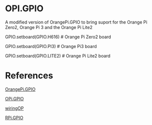 # OPI.GPIO
A modified version of OrangePi.GPIO to bring suport for the Orange Pi Zero2, Orange Pi 3 and the Orange Pi Lite2

GPIO.setboard(GPIO.H616) # Orange Pi Zero2 board

GPIO.setboard(GPIO.PI3) # Orange Pi3 board

GPIO.setboard(GPIO.LITE2) # Orange Pi Lite2 board

# References
[OrangePi.GPIO](https://github.com/Jeremie-C/OrangePi.GPIO)

[OPi.GPIO](https://github.com/rm-hull/OPi.GPIO)

[wiringOP](https://github.com/orangepi-xunlong/wiringOP)

[RPi.GPIO](https://pypi.org/project/RPi.GPIO/)
